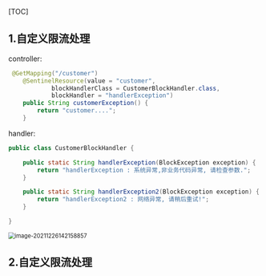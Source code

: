 [TOC]

## 1.自定义限流处理

controller:

```java
 @GetMapping("/customer")
    @SentinelResource(value = "customer",
            blockHandlerClass = CustomerBlockHandler.class,
            blockHandler = "handlerException")
    public String customerException() {
        return "customer....";
    }
```

handler:

```java
public class CustomerBlockHandler {

    public static String handlerException(BlockException exception) {
        return "handlerException : 系统异常,非业务代码异常, 请检查参数.";
    }

    public static String handlerException2(BlockException exception) {
        return "handlerException2 : 网络异常, 请稍后重试!";
    }

}
```



<img src="https://cdn.jsdelivr.net/gh/hx1098/Algorithm@master/img/nacos/20211226142158.png" alt="image-20211226142158857" style="zoom:80%;" />



## 2.自定义限流处理


